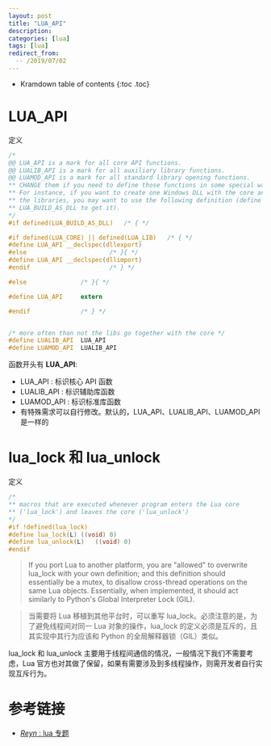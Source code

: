 ```yaml
---
layout: post
title: "LUA_API"
description:
categories: [lua]
tags: [lua]
redirect_from:
  -- /2019/07/02
---
```


* Kramdown table of contents
{:toc .toc}

# LUA_API

定义
``` c
/*
@@ LUA_API is a mark for all core API functions.
@@ LUALIB_API is a mark for all auxiliary library functions.
@@ LUAMOD_API is a mark for all standard library opening functions.
** CHANGE them if you need to define those functions in some special way.
** For instance, if you want to create one Windows DLL with the core and
** the libraries, you may want to use the following definition (define
** LUA_BUILD_AS_DLL to get it).
*/
#if defined(LUA_BUILD_AS_DLL)	/* { */

#if defined(LUA_CORE) || defined(LUA_LIB)	/* { */
#define LUA_API __declspec(dllexport)
#else						/* }{ */
#define LUA_API __declspec(dllimport)
#endif						/* } */

#else				/* }{ */

#define LUA_API		extern

#endif				/* } */


/* more often than not the libs go together with the core */
#define LUALIB_API	LUA_API
#define LUAMOD_API	LUALIB_API
```

函数开头有 **LUA_API**:

* LUA_API : 标识核心 API 函数
* LUALIB_API : 标识辅助库函数
* LUAMOD_API : 标识标准库函数
* 有特殊需求可以自行修改。默认的，LUA_API、LUALIB_API、LUAMOD_API 是一样的

# lua_lock 和 lua_unlock

定义
``` c
/*
** macros that are executed whenever program enters the Lua core
** ('lua_lock') and leaves the core ('lua_unlock')
*/
#if !defined(lua_lock)
#define lua_lock(L)	((void) 0)
#define lua_unlock(L)	((void) 0)
#endif
```

> If you port Lua to another platform, you are "allowed" to overwrite lua_lock with your own definition; and this definition should essentially be a mutex, to disallow cross-thread operations on the same Lua objects. Essentially, when implemented, it should act similarly to Python's Global Interpreter Lock (GIL).

> 当需要将 Lua 移植到其他平台时，可以重写 lua_lock。必须注意的是，为了避免线程间对同一 Lua 对象的操作，lua_lock 的定义必须是互斥的，且其实现中其行为应该和 Python 的全局解释器锁（GIL）类似。

lua_lock 和 lua_unlock 主要用于线程间通信的情况，一般情况下我们不需要考虑，Lua 官方也对其做了保留，如果有需要涉及到多线程操作，则需开发者自行实现互斥行为。

# 参考链接

* [_Reyn_ : lua 专题](https://www.jianshu.com/c/be33befa3ed2)